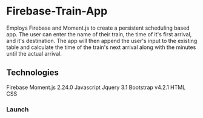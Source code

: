 # Firebase-Train-App

Employs Firebase and Moment.js to create a persistent scheduling based app. The user can enter the name of their train, the time of it's first arrival, and it's destination. The app will then append the user's input to the existing table and calculate the time of the train's next arrival along with the minutes until the actual arrival.

## Technologies

Firebase
Moment.js 2.24.0
Javascript
Jquery 3.1
Bootstrap v4.2.1
HTML
CSS

### Launch




